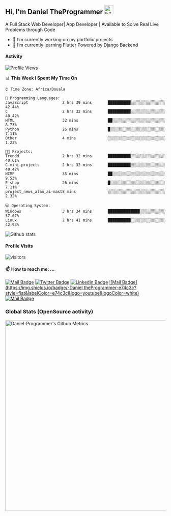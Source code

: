  ## Hi, I'm Daniel TheProgrammer <img src="https://user-images.githubusercontent.com/1303154/88677602-1635ba80-d120-11ea-84d8-d263ba5fc3c0.gif" width="28px" alt="hi">

 A Full Stack Web Developer| App Developer | Available to Solve Real Live Problems through Code
- 🔭 I’m currently working on my portfolio projects
- 🌱 I’m currently learning Flutter Powered by Django Backend

#### Activity
<!--START_SECTION:waka-->
![Profile Views](http://img.shields.io/badge/Profile%20Views-25-blue)

📊 **This Week I Spent My Time On** 

```text
⌚︎ Time Zone: Africa/Douala

💬 Programming Languages: 
JavaScript               2 hrs 39 mins       ██████████░░░░░░░░░░░░░░░   42.44% 
C                        2 hrs 32 mins       ██████████░░░░░░░░░░░░░░░   40.42% 
HTML                     32 mins             ██░░░░░░░░░░░░░░░░░░░░░░░   8.73% 
Python                   26 mins             █░░░░░░░░░░░░░░░░░░░░░░░░   7.11% 
Other                    4 mins              ░░░░░░░░░░░░░░░░░░░░░░░░░   1.23%

🐱‍💻 Projects: 
Trendd                   2 hrs 32 mins       ██████████░░░░░░░░░░░░░░░   40.61% 
C-mini-projects          2 hrs 32 mins       ██████████░░░░░░░░░░░░░░░   40.42% 
NCMP                     35 mins             ██░░░░░░░░░░░░░░░░░░░░░░░   9.53% 
E-shop                   26 mins             █░░░░░░░░░░░░░░░░░░░░░░░░   7.11% 
project_news_alan_ai-mast8 mins              ░░░░░░░░░░░░░░░░░░░░░░░░░   2.32%

💻 Operating System: 
Windows                  3 hrs 34 mins       ██████████████░░░░░░░░░░░   57.07% 
Linux                    2 hrs 41 mins       ██████████░░░░░░░░░░░░░░░   42.93%

```


<!--END_SECTION:waka-->


![Github stats](https://github-readme-stats.vercel.app/api?username=Daniel-TheProgrammer&theme=vue&show_icons=true&count_private=true)
 
 #### Profile Visits 

![visitors](https://visitor-badge.glitch.me/badge?page_id=Daniel-TheProgrammer)

#### 📫 How to reach me: ...

[![Mail Badge](https://img.shields.io/badge/-Daniel-TheProgrammer-c0392b?style=flat&labelColor=c0392b&logo=gmail&logoColor=white)](mailto:njid18753@gmail.com)
[![Twitter Badge](https://img.shields.io/badge/-@NJIDANIEL4-1ca0f1?style=flat&labelColor=1ca0f1&logo=twitter&logoColor=white&link=https://twitter.com/NJIDANIEL4)](https://twitter.com/itz_an_omen/) [![Linkedin Badge](https://img.shields.io/badge/-NJIDANIEL4-0e76a8?style=flat&labelColor=0e76a8&logo=linkedin&logoColor=white)](https://www.linkedin.com/in/nji-daniel-0b8ba0195/)
 [![Mail Badge](https://img.shields.io/badge/-Daniel theProgrammer-e74c3c?style=flat&labelColor=e74c3c&logo=youtube&logoColor=white)](https://https://www.youtube.com/channel/UCknaAfNfqKQDQFnqP2zMA6A?view_as=subscriber)  [![Mail Badge](https://img.shields.io/badge/-@njidanilo-405DE6?style=flat&labelColor=5851DB&logo=instagram&logoColor=white)](https://instagram.com/njidanilo)





### Global Stats (OpenSource activity)
<p>
    <img width="600"  
         src="https://metrics.lecoq.io/Daniel-TheProgrammer?id=Daniel-TheProgrammer" 
         alt="Daniel-Programmer's Github Metrics"
    />
</p>


